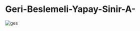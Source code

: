 # Geri-Beslemeli-Yapay-Sinir-A-
![ges](https://user-images.githubusercontent.com/35013722/100493515-8db83c80-3148-11eb-80cc-dda589f83369.PNG)
